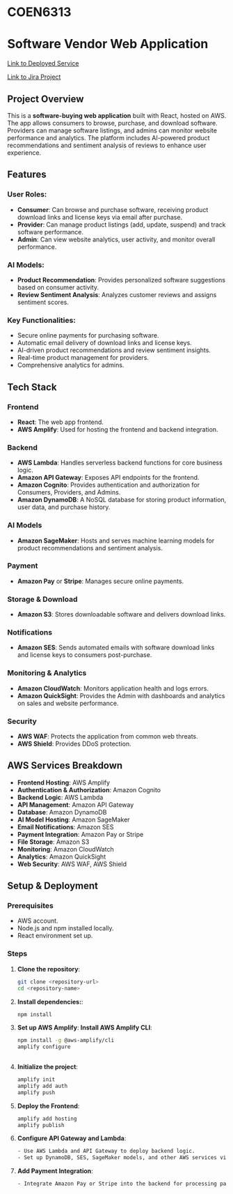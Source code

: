 # COEN6313

# Software Vendor Web Application

<a href="https://main.duvnntlhsen54.amplifyapp.com/">Link to Deployed Service</a>
<p></p>
<a href="https://balajiravindaran.atlassian.net/jira/software/projects/CSD/boards/9">Link to Jira Project</a>

## Project Overview

This is a **software-buying web application** built with React, hosted on AWS. The app allows consumers to browse, purchase, and download software. Providers can manage software listings, and admins can monitor website performance and analytics. The platform includes AI-powered product recommendations and sentiment analysis of reviews to enhance user experience.

## Features

### User Roles:
- **Consumer**: Can browse and purchase software, receiving product download links and license keys via email after purchase.
- **Provider**: Can manage product listings (add, update, suspend) and track software performance.
- **Admin**: Can view website analytics, user activity, and monitor overall performance.

### AI Models:
- **Product Recommendation**: Provides personalized software suggestions based on consumer activity.
- **Review Sentiment Analysis**: Analyzes customer reviews and assigns sentiment scores.

### Key Functionalities:
- Secure online payments for purchasing software.
- Automatic email delivery of download links and license keys.
- AI-driven product recommendations and review sentiment insights.
- Real-time product management for providers.
- Comprehensive analytics for admins.

## Tech Stack

### Frontend
- **React**: The web app frontend.
- **AWS Amplify**: Used for hosting the frontend and backend integration.

### Backend
- **AWS Lambda**: Handles serverless backend functions for core business logic.
- **Amazon API Gateway**: Exposes API endpoints for the frontend.
- **Amazon Cognito**: Provides authentication and authorization for Consumers, Providers, and Admins.
- **Amazon DynamoDB**: A NoSQL database for storing product information, user data, and purchase history.

### AI Models
- **Amazon SageMaker**: Hosts and serves machine learning models for product recommendations and sentiment analysis.

### Payment
- **Amazon Pay** or **Stripe**: Manages secure online payments.

### Storage & Download
- **Amazon S3**: Stores downloadable software and delivers download links.

### Notifications
- **Amazon SES**: Sends automated emails with software download links and license keys to consumers post-purchase.

### Monitoring & Analytics
- **Amazon CloudWatch**: Monitors application health and logs errors.
- **Amazon QuickSight**: Provides the Admin with dashboards and analytics on sales and website performance.

### Security
- **AWS WAF**: Protects the application from common web threats.
- **AWS Shield**: Provides DDoS protection.

## AWS Services Breakdown

- **Frontend Hosting**: AWS Amplify
- **Authentication & Authorization**: Amazon Cognito
- **Backend Logic**: AWS Lambda
- **API Management**: Amazon API Gateway
- **Database**: Amazon DynamoDB
- **AI Model Hosting**: Amazon SageMaker
- **Email Notifications**: Amazon SES
- **Payment Integration**: Amazon Pay or Stripe
- **File Storage**: Amazon S3
- **Monitoring**: Amazon CloudWatch
- **Analytics**: Amazon QuickSight
- **Web Security**: AWS WAF, AWS Shield

## Setup & Deployment

### Prerequisites
- AWS account.
- Node.js and npm installed locally.
- React environment set up.

### Steps
1. **Clone the repository**:
   ```bash
   git clone <repository-url>
   cd <repository-name>

2. **Install dependencies:**:
   ```bash
   npm install

3. **Set up AWS Amplify**:
   **Install AWS Amplify CLI**:
   ```bash
   npm install -g @aws-amplify/cli
   amplify configure
  
 4. **Initialize the project**:
    ```bash
    amplify init
    amplify add auth
    amplify push

 5. **Deploy the Frontend**:
    ```bash
    amplify add hosting
    amplify publish
    
 6. **Configure API Gateway and Lambda**:
    ```bash
    - Use AWS Lambda and API Gateway to deploy backend logic.
    - Set up DynamoDB, SES, SageMaker models, and other AWS services via AWS Console.

 7. **Add Payment Integration**:
    ```bash
    - Integrate Amazon Pay or Stripe into the backend for processing payments.

